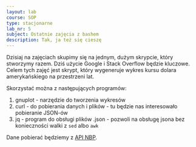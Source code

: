 ```yaml
---
layout: lab
course: SOP
type: stacjonarne
lab_nr: 5
subject: Ostatnie zajęcia z bashem
description: Tak, ja też się cieszę
---
```

Dzisiaj na zajęciach skupimy się na jednym, dużym skrypcie, który stworzymy razem. Dziś użycie Google i Stack Overflow będzie kluczowe. Celem tych zajęć jest skrypt, który wygeneruje wykres kursu dolara amerykańskiego na przestrzeni lat. 

Skorzystać można z następujących programów:
1. gnuplot - narzędzie do tworzenia wykresów
2. curl - do pobierania danych i plików - tu będzie nas interesowało pobieranie JSON-ów
3. jq - program do obsługi plików .json - pozwoli na obsługę jsona bez konieczności walki z ```sed``` albo ```awk```

Dane pobierać będziemy z [API NBP](http://api.nbp.pl). 